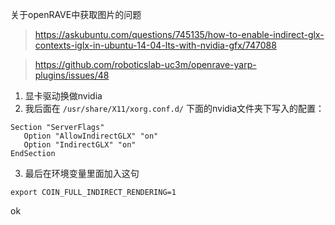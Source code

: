 
关于openRAVE中获取图片的问题
> https://askubuntu.com/questions/745135/how-to-enable-indirect-glx-contexts-iglx-in-ubuntu-14-04-lts-with-nvidia-gfx/747088

> https://github.com/roboticslab-uc3m/openrave-yarp-plugins/issues/48

1. 显卡驱动换做nvidia
2. 我后面在 `/usr/share/X11/xorg.conf.d/` 下面的nvidia文件夹下写入的配置：
```
Section "ServerFlags"  
   Option "AllowIndirectGLX" "on"  
   Option "IndirectGLX" "on"  
EndSection
```
3. 最后在环境变量里面加入这句
```
export COIN_FULL_INDIRECT_RENDERING=1
```

ok
